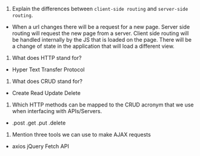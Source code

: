1.  Explain the differences between `client-side routing` and `server-side routing`.

- When a url changes there will be a request for a new page. Server side routing will request the new page from a server. Client side routing will be handled internally by the JS that is loaded on the page. There will be a change of state in the application that will load a different view.

1.  What does HTTP stand for?

- Hyper Text Transfer Protocol

1.  What does CRUD stand for?

- Create Read Update Delete

1.  Which HTTP methods can be mapped to the CRUD acronym that we use when interfacing with APIs/Servers.

- .post .get .put .delete

1.  Mention three tools we can use to make AJAX requests

- axios jQuery Fetch API
